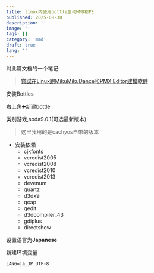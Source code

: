 ```yaml
---
title: linux内使用bottle启动MMD和PE
published: 2025-08-30
description: ''
image: ''
tags: []
category: 'mmd'
draft: true 
lang: ''
---
```


对此篇文档的一个笔记:
> [嘗試在Linux跑MikuMikuDance和PMX Editor建模軟體](https://ivonblog.com/posts/mikumikudance-linux/)

安装Bottles

右上角➕新建bottle

类别游戏,soda9.0.1(可选最新版本)
> 这里我用的是cachyos自带的版本

- 安装依赖
    - cjkfonts
    - vcredist2005
    - vcredist2008
    - vcredist2010
    - vcredist2013
    - devenum
    - quartz
    - d3dx9
    - qcap
    - qedit
    - d3dcompiler_43
    - gdiplus
    - directshow

设置语言为**Japanese**

新建环境变量

    LANG=ja_JP.UTF-8